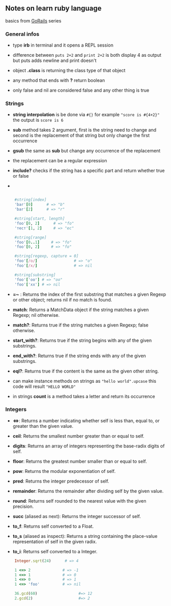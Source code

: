 ## Notes on learn ruby language 

basics from [GoRails](https://gorails.com/episodes/strings-in-ruby?autoplay=1) series 


### General infos

- type **irb** in terminal and it opens a REPL session 

- difference between `puts 2+2` and `print 2+2` is both display 4 as output but puts adds newline and print doesn't 

- object **.class** is returning the class type of that object 

- any method that ends with **?** return boolean

- only false and nil are considered false and any other thing is true


### Strings

- **string interpolation** is be done via `#{}` for example `"score is #{4+2}"` the output is `score is 6`

- **sub** method takes 2 argument, first is the string need to change and second is the replacement of that string but only change the first occurrence 

- **gsub** the same as **sub** but change any occurrence of the replacement

- the replacement can be a regular expression 

- **include?** checks if the string has a specific part and return whether true or false  

- 
```rb

    #string[index]
    'bar'[0]      # => "b"
    'bar'[2]      # => "r"

    #string[start, length]
    'foo'[0, 2]      # => "fo"
    'тест'[1, 2]     # => "ес"

    #string[range]
    'foo'[0..1]     # => "fo"
    'foo'[0, 2]     # => "fo"

    #string[regexp, capture = 0]
    'foo'[/o/]                # => "o"
    'foo'[/x/]                # => nil

    #string[substring]
    'foo'['oo'] # => "oo"
    'foo'['xx'] # => nil

```

- **=~** : Returns the index of the first substring that matches a given Regexp or other object; returns nil if no match is found.

- **match**: Returns a MatchData object if the string matches a given Regexp; nil otherwise.

- **match?**: Returns true if the string matches a given Regexp; false otherwise.

- **start_with?**: Returns true if the string begins with any of the given substrings.

- **end_with?**: Returns true if the string ends with any of the given substrings.

- **eql?**: Returns true if the content is the same as the given other string.

- can make instance methods on strings as `"hello world".upcase` this code will result `"HELLO WORLD"`

- in strings **count** is a method takes a letter and return its occurrence 


### Integers

- **<=>**: Returns a number indicating whether self is less than, equal to, or greater than the given value.

- **ceil**: Returns the smallest number greater than or equal to self.

- **digits**: Returns an array of integers representing the base-radix digits of self.

- **floor**: Returns the greatest number smaller than or equal to self.

- **pow**: Returns the modular exponentiation of self.

- **pred**: Returns the integer predecessor of self.

- **remainder**: Returns the remainder after dividing self by the given value.

- **round**: Returns self rounded to the nearest value with the given precision.

- **succ** (aliased as next): Returns the integer successor of self.

- **to_f**: Returns self converted to a Float.

- **to_s** (aliased as inspect): Returns a string containing the place-value representation of self in the given radix.

- **to_i**: Returns self converted to a Integer.

```rb
    Integer.sqrt(24)      # => 4

    1 <=> 2              # => -1
    1 <=> 1              # => 0
    1 <=> 0              # => 1
    1 <=> 'foo'          # => nil

    36.gcd(60)                  #=> 12
    2.gcd(2)                    #=> 2
```